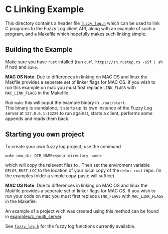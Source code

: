 # C Linking Example
This directory contains a header file [`fuzzy_log.h`](fuzzy_log.h)
which can be used to link C programs to the Fuzzy Log client API,
along with an example of such a program, and a Makefile which
hopefully makes such linking simple.  

## Building the Example

Make sure you have `rust` intalled
(run `curl https://sh.rustup.rs -sSf | sh` if not)
and `make`.

**MAC OS Note**: Due to differences in linking on MAC OS and linux
the Makfile provides a seperate set of linker flags for MAC OS.
If you wish to run this example on mac you must first replace
`LINK_FLAGS` with `MAC_LINK_FLAGS` in the Makefile.

Run `make` this will ouput the example binary in `./out/start`.  
This binary is standalone, it starts up its own instance of the
Fuzzy Log server at `127.0.0.1:13229` to run against,
starts a client, performs some appends and reads them back.

## Starting you own project

To create your own fuzzy log project, use the command

    make new_dir DIR_NAME=<your directory name>

which will copy the relevent files to <your directory name>.
Then set the enviroment variable `DELOS_RUST_LOC` to the location
of your local copy of the `delos-rust` repo.
(In the examples folder a simple copy-paste will suffice).

**MAC OS Note**: Due to differences in linking on MAC OS and linux
the Makfile provides a seperate set of linker flags for MAC OS.
If you wish to run your code on mac you must first replace
`LINK_FLAGS` with `MAC_LINK_FLAGS` in the Makefile.

An example of a project wich was created using this method can be
found in [examples/c_multi_server](examples/c_multi_server).

See [`fuzzy_log.h`](fuzzy_log.h) for the fuzzy log functions currently available.
